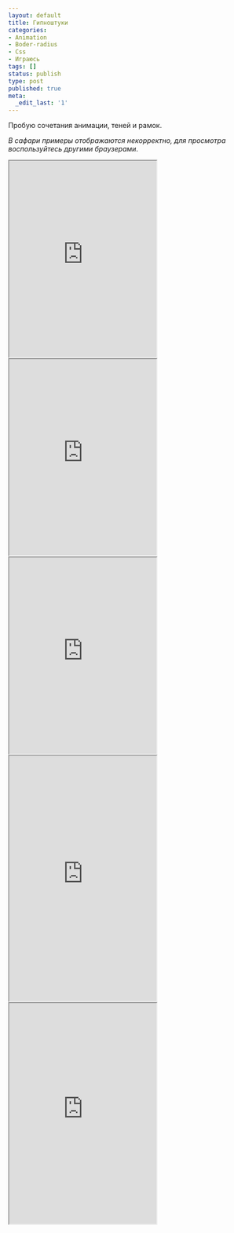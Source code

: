 ```yaml
---
layout: default
title: Гипноштуки
categories:
- Animation
- Boder-radius
- Css
- Играюсь
tags: []
status: publish
type: post
published: true
meta:
  _edit_last: '1'
---
```

Пробую сочетания анимации, теней и рамок. 

<i>В сафари примеры отображаются некорректно, для просмотра воспользуйтесь другими браузерами</i>.<!--more-->

<iframe class="jsbin" style="height: 400px" src="http://jsbin.com/owICoyi/30/embed?output"></iframe>


<iframe class="jsbin" style="height: 400px" src="http://jsbin.com/owICoyi/31/embed?output"></iframe>

<iframe class="jsbin" style="height: 400px" src="http://jsbin.com/owICoyi/29/embed?output"></iframe>

<iframe class="jsbin" style="height: 500px" src="http://jsbin.com/AYExUXE/3/embed?output"></iframe>

<iframe class="jsbin" style="height: 450px" src="http://jsbin.com/owICoyi/36/embed?output"></iframe>
